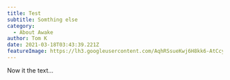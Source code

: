 ```yaml
---
title: Test
subtitle: Somthing else
category:
  - About Awake
author: Tom K
date: 2021-03-18T03:43:39.221Z
featureImage: https://lh3.googleusercontent.com/AqhRSsueKwj6H8kk6-AtCcyFpNGgFzc9gL-TAr0gRTup2yQpK-LYlGc2ITp0ENw0-gUn63xst6Z8jWvJe2Y8lFxW_hQHYmmFFzmKkr_wYsjbNQ1JZmvxDi7_9C5xoeX-LH-jqWTv509LgrLWX4aAafRECbS4s7CcVq8C4xPraY2SgN4HyJU0GleySWUNUZ1OBAJ-Xtbp6EQD-6IfgRor0glqyT5IjxK2oilVyZCjvUqx2lun-nsMV_vSLqRsFdOfteYOMHtEH9GqPOj7MUhXlAx1xCkY6mc9oRx2V-hE827XvyARAOOFZIxwQ9jc67iVRDXVndE3qmNCEt7EkVM8ZwgpRiViNo6k5PYed3lz-q8lD58g94q4o7RKca7iBH8Bwlf_SbJAXESV4720HKeyvldFgLheRRv55AZmGVakE171ZI6SFIK8RtD8k4NuUHndZa3glflkOcOScZCZKpJIz_uL6JGPmA0z7JDn-YogEpw4wbWEzFpEdPO8LmWRqstIcTwhMxaVQH3dWrCXN_RWsS6l0ZFNPmonGOtB1JweKt928OwG3jxLykzRZa1VZ4OeycxtwdgcyuYZbPE87D9S7fQmPAQI4vf_mm54WHprE9ne02xdUAZl4ucNYrhHJGlqJY-KqXX4m21BRrlXwUHIY57YDUPYC_YNLWWvsSIMlzWtcD9pwRVaH5o-JORFdICn6KS2sQN9pALMSYJSdwvy1totVw=w520-h693-no?authuser=0
---
```

Now it the text...